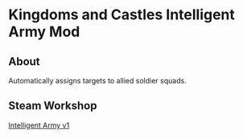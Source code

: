 # Kingdoms and Castles Intelligent Army Mod

## About

Automatically assigns targets to allied soldier squads.

## Steam Workshop
[Intelligent Army v1]()
